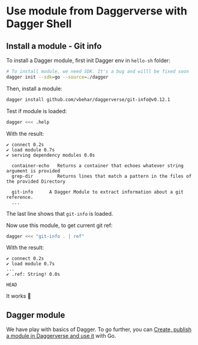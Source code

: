 # Use module from Daggerverse with Dagger Shell

## Install a module - Git info

To install a Dagger module, first init Dagger env in `hello-sh` folder:
```bash
# To install module, we need SDK. It's a bug and willl be fixed soon  
dagger init --sdk=go --source=./dagger
```

Then, install a module:
```bash
dagger install github.com/vbehar/daggerverse/git-info@v0.12.1
```

Test if module is loaded:
```bash
dagger <<< .help
```

With the result:
```
✔ connect 0.2s
✔ load module 0.7s
✔ serving dependency modules 0.0s

  container-echo   Returns a container that echoes whatever string argument is provided
  grep-dir         Returns lines that match a pattern in the files of the provided Directory

  git-info      A Dagger Module to extract information about a git reference.
  ...
```

The last line shows that `git-info` is loaded.  

Now use this module, to get current git ref:
```bash
dagger <<< "git-info . | ref"
```

With the result:
```
✔ connect 0.2s
✔ load module 0.7s
...
✔ .ref: String! 0.0s

HEAD
```

It works 🎉

## Dagger module

We have play with basics of Dagger. To go further, you can [Create, publish a module in Daggerverse and use it](07-create-publish-module.md) with Go.